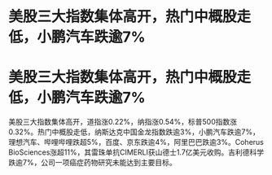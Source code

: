 # 美股三大指数集体高开，热门中概股走低，小鹏汽车跌逾7%

# 美股三大指数集体高开，热门中概股走低，小鹏汽车跌逾7%

美股三大指数集体高开，道指涨0.22%，纳指涨0.54%，标普500指数涨0.32%。热门中概股走低，纳斯达克中国金龙指数跌逾3%，小鹏汽车跌逾7%，理想汽车、哔哩哔哩跌超5%，百度、京东跌逾4%，阿里巴巴跌逾3%。Coherus
BioSciences涨超11%，其雷珠单抗CIMERLI获山德士1.7亿美元收购。吉利德科学跌逾7%，公司一项癌症药物研究未能达到主要目标。

